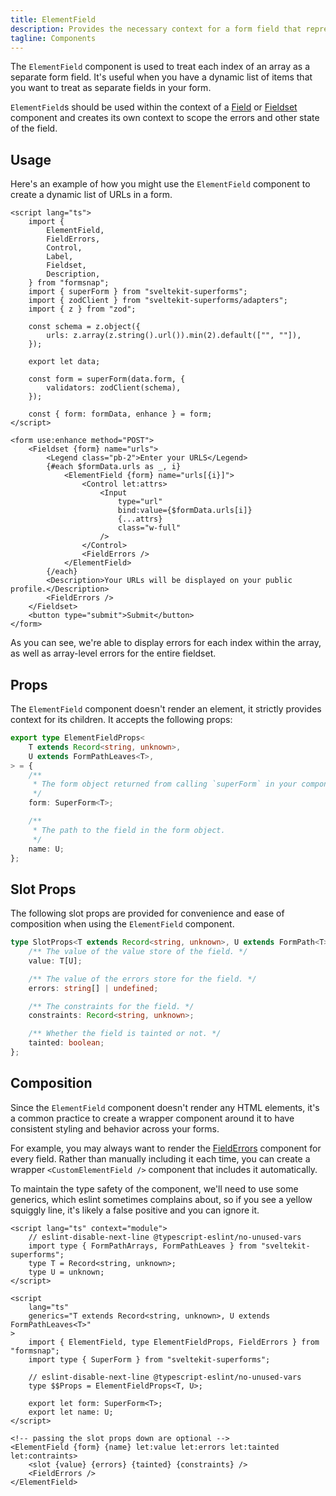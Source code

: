 ```yaml
---
title: ElementField
description: Provides the necessary context for a form field that represents a single element in an array.
tagline: Components
---
```


The `ElementField` component is used to treat each index of an array as a separate form field. It's useful when you have a dynamic list of items that you want to treat as separate fields in your form.

`ElementField`s should be used within the context of a [Field](/docs/components/field) or [Fieldset](/docs/components/fieldset) component and creates its own context to scope the errors and other state of the field.

## Usage

Here's an example of how you might use the `ElementField` component to create a dynamic list of URLs in a form.

```svelte showLineNumbers
<script lang="ts">
	import {
		ElementField,
		FieldErrors,
		Control,
		Label,
		Fieldset,
		Description,
	} from "formsnap";
	import { superForm } from "sveltekit-superforms";
	import { zodClient } from "sveltekit-superforms/adapters";
	import { z } from "zod";

	const schema = z.object({
		urls: z.array(z.string().url()).min(2).default(["", ""]),
	});

	export let data;

	const form = superForm(data.form, {
		validators: zodClient(schema),
	});

	const { form: formData, enhance } = form;
</script>

<form use:enhance method="POST">
	<Fieldset {form} name="urls">
		<Legend class="pb-2">Enter your URLS</Legend>
		{#each $formData.urls as _, i}
			<ElementField {form} name="urls[{i}]">
				<Control let:attrs>
					<Input
						type="url"
						bind:value={$formData.urls[i]}
						{...attrs}
						class="w-full"
					/>
				</Control>
				<FieldErrors />
			</ElementField>
		{/each}
		<Description>Your URLs will be displayed on your public profile.</Description>
		<FieldErrors />
	</Fieldset>
	<button type="submit">Submit</button>
</form>
```

As you can see, we're able to display errors for each index within the array, as well as array-level errors for the entire fieldset.

## Props

The `ElementField` component doesn't render an element, it strictly provides context for its children. It accepts the following props:

```ts
export type ElementFieldProps<
	T extends Record<string, unknown>,
	U extends FormPathLeaves<T>,
> = {
	/**
	 * The form object returned from calling `superForm` in your component.
	 */
	form: SuperForm<T>;

	/**
	 * The path to the field in the form object.
	 */
	name: U;
};
```

## Slot Props

The following slot props are provided for convenience and ease of composition when using the `ElementField` component.

```ts
type SlotProps<T extends Record<string, unknown>, U extends FormPath<T>> = {
	/** The value of the value store of the field. */
	value: T[U];

	/** The value of the errors store for the field. */
	errors: string[] | undefined;

	/** The constraints for the field. */
	constraints: Record<string, unknown>;

	/** Whether the field is tainted or not. */
	tainted: boolean;
};
```

## Composition

Since the `ElementField` component doesn't render any HTML elements, it's a common practice to create a wrapper component around it to have consistent styling and behavior across your forms.

For example, you may always want to render the [FieldErrors](/docs/components/field-errors) component for every field. Rather than manually including it each time, you can create a wrapper `<CustomElementField />` component that includes it automatically.

To maintain the type safety of the component, we'll need to use some generics, which eslint sometimes complains about, so if you see a yellow squiggly line, it's likely a false positive and you can ignore it.

```svelte showLineNumbers title="CustomElementField.svelte"
<script lang="ts" context="module">
	// eslint-disable-next-line @typescript-eslint/no-unused-vars
	import type { FormPathArrays, FormPathLeaves } from "sveltekit-superforms";
	type T = Record<string, unknown>;
	type U = unknown;
</script>

<script
	lang="ts"
	generics="T extends Record<string, unknown>, U extends FormPathLeaves<T>"
>
	import { ElementField, type ElementFieldProps, FieldErrors } from "formsnap";
	import type { SuperForm } from "sveltekit-superforms";

	// eslint-disable-next-line @typescript-eslint/no-unused-vars
	type $$Props = ElementFieldProps<T, U>;

	export let form: SuperForm<T>;
	export let name: U;
</script>

<!-- passing the slot props down are optional -->
<ElementField {form} {name} let:value let:errors let:tainted let:contraints>
	<slot {value} {errors} {tainted} {constraints} />
	<FieldErrors />
</ElementField>
```
